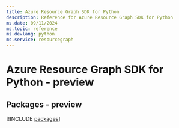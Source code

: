 ```yaml
---
title: Azure Resource Graph SDK for Python
description: Reference for Azure Resource Graph SDK for Python
ms.date: 09/11/2024
ms.topic: reference
ms.devlang: python
ms.service: resourcegraph
---
```

# Azure Resource Graph SDK for Python - preview
## Packages - preview
[!INCLUDE [packages](resource-graph-index.md)]